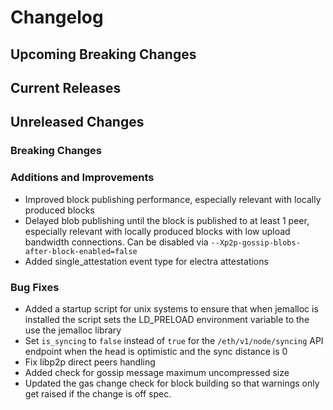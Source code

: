 # Changelog

## Upcoming Breaking Changes

## Current Releases

## Unreleased Changes

### Breaking Changes

### Additions and Improvements
- Improved block publishing performance, especially relevant with locally produced blocks
- Delayed blob publishing until the block is published to at least 1 peer, especially relevant with locally produced blocks with low upload bandwidth connections. Can be disabled via `--Xp2p-gossip-blobs-after-block-enabled=false`
- Added single_attestation event type for electra attestations

### Bug Fixes
- Added a startup script for unix systems to ensure that when jemalloc is installed the script sets the LD_PRELOAD environment variable to the use the jemalloc library
- Set `is_syncing` to `false` instead of `true` for the `/eth/v1/node/syncing` API endpoint when the head is optimistic and the sync distance is 0
- Fix libp2p direct peers handling
- Added check for gossip message maximum uncompressed size
- Updated the gas change check for block building so that warnings only get raised if the change is off spec.
